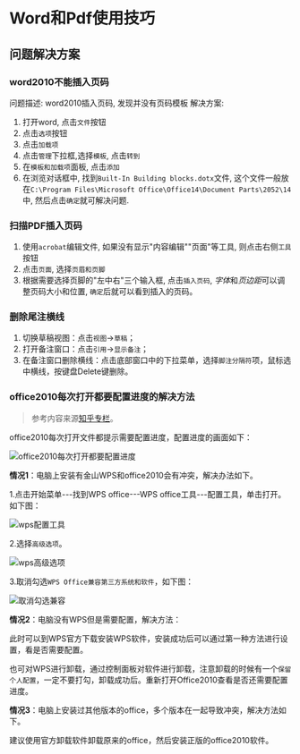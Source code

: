 # Word和Pdf使用技巧

## 问题解决方案

### word2010不能插入页码

问题描述: word2010插入页码, 发现并没有页码模板
解决方案:

1. 打开word, 点击`文件`按钮
2. 点击`选项`按钮
3. 点击`加载项`
4. 点击`管理`下拉框,选择`模板`, 点击`转到`
5. 在`模板和加载项`面板, 点击`添加`
6. 在浏览对话框中, 找到`Built-In Building blocks.dotx`文件, 这个文件一般放在`C:\Program Files\Microsoft Office\Office14\Document Parts\2052\14`中, 然后点击`确定`就可解决问题.

### 扫描PDF插入页码

1. 使用`acrobat`编辑文件, 如果没有显示"内容编辑""页面"等工具, 则点击右侧`工具`按钮
2. 点击`页面`, 选择`页眉和页脚`
3. 根据需要选择页脚的"左中右"三个输入框, 点击`插入页码`, *字体*和*页边距*可以调整页码大小和位置, `确定`后就可以看到插入的页码。

### 删除尾注横线

1. 切换草稿视图：点击`视图`->`草稿`；
2. 打开备注窗口：点击`引用`->`显示备注`；
3. 在备注窗口删除横线：点击底部窗口中的下拉菜单，选择`脚注分隔符`项，鼠标选中横线，按键盘Delete键删除。

### office2010每次打开都要配置进度的解决方法

> 参考内容来源[知乎专栏](https://zhuanlan.zhihu.com/p/142681075)。

office2010每次打开文件都提示需要配置进度，配置进度的画面如下：

![office2010每次打开都要配置进度](https://pic.imgdb.cn/item/60a99a7d35c5199ba7b49a55.jpg)

**情况1**：电脑上安装有金山WPS和office2010会有冲突，解决办法如下。

1.点击开始菜单---找到WPS office---WPS office工具---配置工具，单击打开。如下图：

![wps配置工具](https://pic.imgdb.cn/item/60a99af335c5199ba7b871bd.jpg)

2.选择`高级选项`。

![wps高级选项](https://pic.imgdb.cn/item/60a99b2235c5199ba7b9f97a.jpg)

3.取消勾选`WPS Office兼容第三方系统和软件`，如下图：

![取消勾选兼容](https://pic.imgdb.cn/item/60a99b5a35c5199ba7bbc1a0.jpg)

**情况2**：电脑没有WPS但是需要配置，解决方法：

此时可以到WPS官方下载安装WPS软件，安装成功后可以通过第一种方法进行设置，看是否需要配置。

也可对WPS进行卸载，通过控制面板对软件进行卸载，注意卸载的时候有一个`保留个人配置`，一定不要打勾，卸载成功后。重新打开Office2010查看是否还需要配置进度。

**情况3**：电脑上安装过其他版本的office，多个版本在一起导致冲突，解决方法如下。

建议使用官方卸载软件卸载原来的office，然后安装正版的office2010软件。
